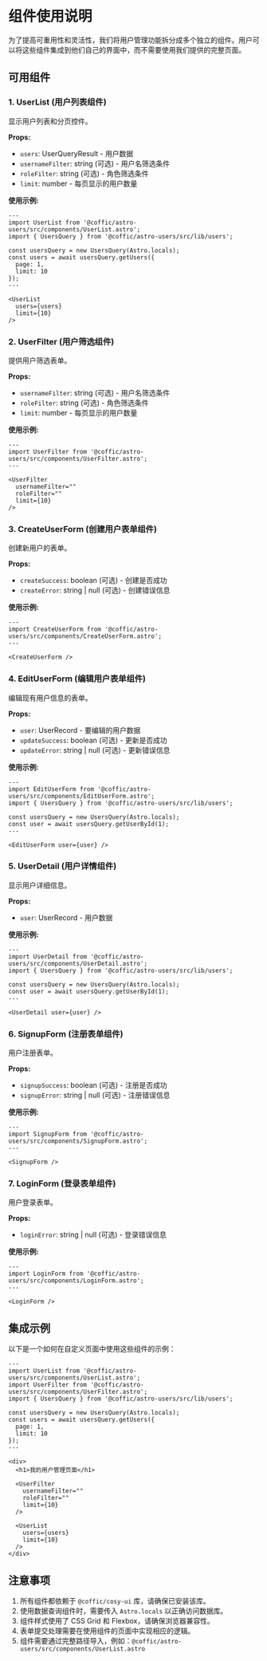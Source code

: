 # 组件使用说明

为了提高可重用性和灵活性，我们将用户管理功能拆分成多个独立的组件。用户可以将这些组件集成到他们自己的界面中，而不需要使用我们提供的完整页面。

## 可用组件

### 1. UserList (用户列表组件)
显示用户列表和分页控件。

**Props:**
- `users`: UserQueryResult - 用户数据
- `usernameFilter`: string (可选) - 用户名筛选条件
- `roleFilter`: string (可选) - 角色筛选条件
- `limit`: number - 每页显示的用户数量

**使用示例:**
```astro
---
import UserList from '@coffic/astro-users/src/components/UserList.astro';
import { UsersQuery } from '@coffic/astro-users/src/lib/users';

const usersQuery = new UsersQuery(Astro.locals);
const users = await usersQuery.getUsers({
  page: 1,
  limit: 10
});
---

<UserList 
  users={users} 
  limit={10} 
/>
```

### 2. UserFilter (用户筛选组件)
提供用户筛选表单。

**Props:**
- `usernameFilter`: string (可选) - 用户名筛选条件
- `roleFilter`: string (可选) - 角色筛选条件
- `limit`: number - 每页显示的用户数量

**使用示例:**
```astro
---
import UserFilter from '@coffic/astro-users/src/components/UserFilter.astro';
---

<UserFilter 
  usernameFilter="" 
  roleFilter="" 
  limit={10} 
/>
```

### 3. CreateUserForm (创建用户表单组件)
创建新用户的表单。

**Props:**
- `createSuccess`: boolean (可选) - 创建是否成功
- `createError`: string | null (可选) - 创建错误信息

**使用示例:**
```astro
---
import CreateUserForm from '@coffic/astro-users/src/components/CreateUserForm.astro';
---

<CreateUserForm />
```

### 4. EditUserForm (编辑用户表单组件)
编辑现有用户信息的表单。

**Props:**
- `user`: UserRecord - 要编辑的用户数据
- `updateSuccess`: boolean (可选) - 更新是否成功
- `updateError`: string | null (可选) - 更新错误信息

**使用示例:**
```astro
---
import EditUserForm from '@coffic/astro-users/src/components/EditUserForm.astro';
import { UsersQuery } from '@coffic/astro-users/src/lib/users';

const usersQuery = new UsersQuery(Astro.locals);
const user = await usersQuery.getUserById(1);
---

<EditUserForm user={user} />
```

### 5. UserDetail (用户详情组件)
显示用户详细信息。

**Props:**
- `user`: UserRecord - 用户数据

**使用示例:**
```astro
---
import UserDetail from '@coffic/astro-users/src/components/UserDetail.astro';
import { UsersQuery } from '@coffic/astro-users/src/lib/users';

const usersQuery = new UsersQuery(Astro.locals);
const user = await usersQuery.getUserById(1);
---

<UserDetail user={user} />
```

### 6. SignupForm (注册表单组件)
用户注册表单。

**Props:**
- `signupSuccess`: boolean (可选) - 注册是否成功
- `signupError`: string | null (可选) - 注册错误信息

**使用示例:**
```astro
---
import SignupForm from '@coffic/astro-users/src/components/SignupForm.astro';
---

<SignupForm />
```

### 7. LoginForm (登录表单组件)
用户登录表单。

**Props:**
- `loginError`: string | null (可选) - 登录错误信息

**使用示例:**
```astro
---
import LoginForm from '@coffic/astro-users/src/components/LoginForm.astro';
---

<LoginForm />
```

## 集成示例

以下是一个如何在自定义页面中使用这些组件的示例：

```astro
---
import UserList from '@coffic/astro-users/src/components/UserList.astro';
import UserFilter from '@coffic/astro-users/src/components/UserFilter.astro';
import { UsersQuery } from '@coffic/astro-users/src/lib/users';

const usersQuery = new UsersQuery(Astro.locals);
const users = await usersQuery.getUsers({
  page: 1,
  limit: 10
});
---

<div>
  <h1>我的用户管理页面</h1>
  
  <UserFilter 
    usernameFilter="" 
    roleFilter="" 
    limit={10} 
  />
  
  <UserList 
    users={users} 
    limit={10} 
  />
</div>
```

## 注意事项

1. 所有组件都依赖于 `@coffic/cosy-ui` 库，请确保已安装该库。
2. 使用数据查询组件时，需要传入 `Astro.locals` 以正确访问数据库。
3. 组件样式使用了 CSS Grid 和 Flexbox，请确保浏览器兼容性。
4. 表单提交处理需要在使用组件的页面中实现相应的逻辑。
5. 组件需要通过完整路径导入，例如：`@coffic/astro-users/src/components/UserList.astro`